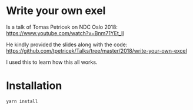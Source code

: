 # Write your own exel 

Is a talk of Tomas Petricek on NDC Oslo 2018: https://www.youtube.com/watch?v=Bnm71YEt_lI

He kindly provided the slides along with the code: https://github.com/tpetricek/Talks/tree/master/2018/write-your-own-excel

I used this to learn how this all works.

# Installation

```
yarn install
```
